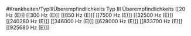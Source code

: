 #Krankheiten/TypIIIÜberempfindlichkeits
Typ III Überempfindlichkeits
[[20 Hz (E)]]
[[300 Hz (E)]]
[[850 Hz (E)]]
[[7500 Hz (E)]]
[[32500 Hz (E)]]
[[240280 Hz (E)]]
[[346000 Hz (E)]]
[[628000 Hz (E)]]
[[833700 Hz (E)]]
[[925680 Hz (E)]]